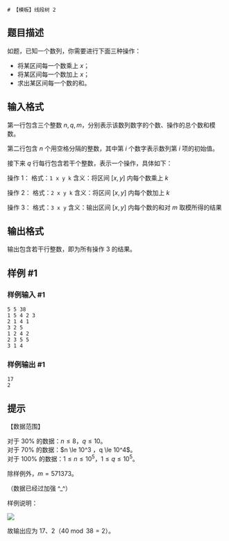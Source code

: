     # 【模板】线段树 2

## 题目描述

如题，已知一个数列，你需要进行下面三种操作：

- 将某区间每一个数乘上 $x$；
- 将某区间每一个数加上 $x$；
- 求出某区间每一个数的和。

## 输入格式

第一行包含三个整数 $n,q,m$，分别表示该数列数字的个数、操作的总个数和模数。

第二行包含 $n$ 个用空格分隔的整数，其中第 $i$ 个数字表示数列第 $i$ 项的初始值。

接下来 $q$ 行每行包含若干个整数，表示一个操作，具体如下：

操作 $1$： 格式：`1 x y k`  含义：将区间 $[x,y]$ 内每个数乘上 $k$

操作 $2$： 格式：`2 x y k`  含义：将区间 $[x,y]$ 内每个数加上 $k$

操作 $3$： 格式：`3 x y`  含义：输出区间 $[x,y]$ 内每个数的和对 $m$ 取模所得的结果

## 输出格式

输出包含若干行整数，即为所有操作 $3$ 的结果。

## 样例 #1

### 样例输入 #1

```
5 5 38
1 5 4 2 3
2 1 4 1
3 2 5
1 2 4 2
2 3 5 5
3 1 4
```

### 样例输出 #1

```
17
2
```

## 提示

【数据范围】

对于 $30\%$ 的数据：$n \le 8$，$q \le 10$。  
对于 $70\%$ 的数据：$n \le 10^3 $，$q \le 10^4$。  
对于 $100\%$ 的数据：$1 \le n \le 10^5$，$1 \le q \le 10^5$。

除样例外，$m = 571373$。

（数据已经过加强 ^\_^）

样例说明：

 ![](https://cdn.luogu.com.cn/upload/pic/2255.png) 

故输出应为 $17$、$2$（$40 \bmod 38 = 2$）。